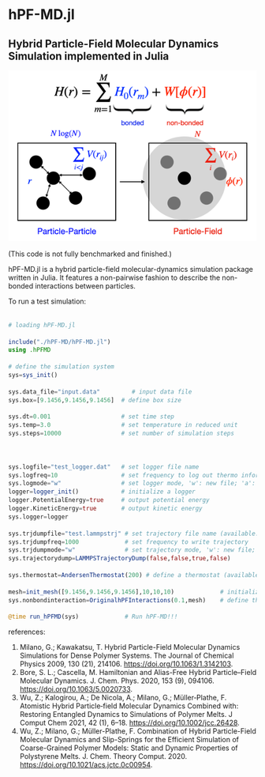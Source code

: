 # hPF-MD.jl
## Hybrid Particle-Field Molecular Dynamics Simulation implemented in Julia

![hPF-MD](hPF-MD.png)

(This code is not fully benchmarked and finished.)

hPF-MD.jl is a hybrid particle-field molecular-dynamics simulation package written in Julia. It features a non-pairwise fashion to describe the non-bonded interactions between particles.

To run a test simulation:



```julia

# loading hPF-MD.jl

include("./hPF-MD/hPF-MD.jl")
using .hPFMD

# define the simulation system
sys=sys_init()

sys.data_file="input.data"         # input data file
sys.box=[9.1456,9.1456,9.1456]  # define box size

sys.dt=0.001                    # set time step
sys.temp=3.0                    # set temperature in reduced unit
sys.steps=10000                 # set number of simulation steps



sys.logfile="test_logger.dat"   # set logger file name
sys.logfreq=10                  # set frequency to log out thermo information
sys.logmode="w"                 # set logger mode, 'w': new file; 'a': continue write
logger=logger_init()            # initialize a logger
logger.PotentialEnergy=true     # output potential energy
logger.KineticEnergy=true       # output kinetic energy
sys.logger=logger

sys.trjdumpfile="test.lammpstrj" # set trajectory file name (available: XYZTrajectoryDump, LAMMPSTrajectoryDump)
sys.trjdumpfreq=1000             # set frequency to write trajectory
sys.trjdumpmode="w"              # set trajectory mode, 'w': new file; 'a': continue write
sys.trajectorydump=LAMMPSTrajectoryDump(false,false,true,false)

sys.thermostat=AndersenThermostat(200) # define a thermostat (available: BerendsenThermostat, AndersenThermostat)

mesh=init_mesh([9.1456,9.1456,9.1456],10,10,10)             # initialize a mesh for the field
sys.nonbondinteraction=OriginalhPFInteractions(0.1,mesh)    # define the type of the non-bond interaction

@time run_hPFMD(sys)             # Run hPF-MD!!!
```

references:
1. Milano, G.; Kawakatsu, T. Hybrid Particle-Field Molecular Dynamics Simulations for Dense Polymer Systems. The Journal of Chemical Physics 2009, 130 (21), 214106. https://doi.org/10.1063/1.3142103.
2. Bore, S. L.; Cascella, M. Hamiltonian and Alias-Free Hybrid Particle–Field Molecular Dynamics. J. Chem. Phys. 2020, 153 (9), 094106. https://doi.org/10.1063/5.0020733.
3. Wu, Z.; Kalogirou, A.; De Nicola, A.; Milano, G.; Müller‐Plathe, F. Atomistic Hybrid Particle‐field Molecular Dynamics Combined with: Restoring Entangled Dynamics to Simulations of Polymer Melts. J Comput Chem 2021, 42 (1), 6–18. https://doi.org/10.1002/jcc.26428.
4. Wu, Z.; Milano, G.; Müller-Plathe, F. Combination of Hybrid Particle-Field Molecular Dynamics and Slip-Springs for the Efficient Simulation of Coarse-Grained Polymer Models: Static and Dynamic Properties of Polystyrene Melts. J. Chem. Theory Comput. 2020. https://doi.org/10.1021/acs.jctc.0c00954.
